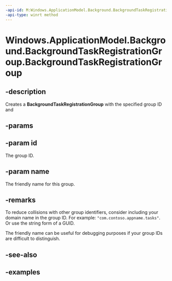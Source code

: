 ```yaml
---
-api-id: M:Windows.ApplicationModel.Background.BackgroundTaskRegistrationGroup.#ctor(System.String,System.String)
-api-type: winrt method
---
```


<!-- Method syntax.
public BackgroundTaskRegistrationGroup.BackgroundTaskRegistrationGroup(String id, String name)
-->

# Windows.ApplicationModel.Background.BackgroundTaskRegistrationGroup.BackgroundTaskRegistrationGroup

## -description
Creates a **BackgroundTaskRegistrationGroup** with the specified group ID and

## -params

## -param id
The group ID.

## -param name
The friendly name for this group.

## -remarks
To reduce collisions with other group identifiers, consider including your domain name in the group ID. For example: `"com.contoso.appname.tasks"`. Or use the string form of a GUID.

The friendly name can be useful for debugging purposes if your group IDs are difficult to distinguish.

## -see-also

## -examples
